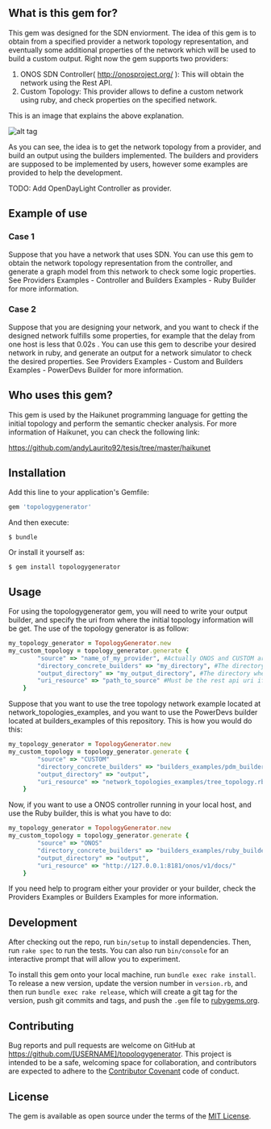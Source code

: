## What is this gem for?

This gem was designed for the SDN enviorment. The idea of this gem is to obtain from a specified provider a network topology representation, and eventually some additional properties of the network which will be used to build a custom output. 
Right now the gem supports two providers: 

1. ONOS SDN Controller( http://onosproject.org/ ): This will obtain the network using the Rest API.
2. Custom Topology: This provider allows to define a custom network using ruby, and check properties on the specified network.

This is an image that explains the above explanation.

![alt tag](images/topologygenerator.png)

As you can see, the idea is to get the network topology from a provider, and build an output using the builders implemented. The builders and providers are supposed to be implemented by users, however some examples are provided to help the development.

TODO: Add OpenDayLight Controller as provider.

## Example of use

### Case 1
Suppose that you have a network that uses SDN. You can use this gem to obtain the network topology representation from the controller, and generate a graph model from this network to check some logic properties. See Providers Examples - Controller and Builders Examples - Ruby Builder for more information.

### Case 2
Suppose that you are designing your network, and you want to check if the designed network fulfills some properties, for example that the delay from one host is less that 0.02s . You can use this gem to describe your desired network in ruby, and generate an output for a network simulator to check the desired properties. See Providers Examples - Custom and Builders Examples - PowerDevs Builder for more information.

## Who uses this gem?

This gem is used by the Haikunet programming language for getting the initial topology and perform the semantic checker analysis. For more information of Haikunet, you can check the following link: 

https://github.com/andyLaurito92/tesis/tree/master/haikunet

## Installation

Add this line to your application's Gemfile:

```ruby
gem 'topologygenerator'
```

And then execute:

    $ bundle

Or install it yourself as:

    $ gem install topologygenerator

## Usage

For using the topologygenerator gem, you will need to write your output builder, and specify the uri from where the initial topology information will be get. 
The use of the topology generator is as follow:

```ruby
my_topology_generator = TopologyGenerator.new 
my_custom_topology = topology_generator.generate {
		"source" => "name_of_my_provider", #Actually ONOS and CUSTOM are the options supported
		"directory_concrete_builders" => "my_directory", #The directory where to locate the output builders
		"output_directory" => "my_output_directory", #The directory where the output will be saved
		"uri_resource" => "path_to_source" #Must be the rest api uri if ONOS is choosed or the path of a file if CUSTOM is choosed.
	}
```

Suppose that you want to use the tree topology network example located at network_topologies_examples, and you want to use the PowerDevs builder located at builders_examples of this repository. This is how you would do this:

```ruby
my_topology_generator = TopologyGenerator.new 
my_custom_topology = topology_generator.generate {
		"source" => "CUSTOM"
		"directory_concrete_builders" => "builders_examples/pdm_builders",
		"output_directory" => "output",
		"uri_resource" => "network_topologies_examples/tree_topology.rb" 
	}
```

Now, if you want to use a ONOS controller running in your local host, and use the Ruby builder, this is what you have to do:

```ruby
my_topology_generator = TopologyGenerator.new 
my_custom_topology = topology_generator.generate {
		"source" => "ONOS"
		"directory_concrete_builders" => "builders_examples/ruby_builders",
		"output_directory" => "output",
		"uri_resource" => "http://127.0.0.1:8181/onos/v1/docs/" 
	}
```

If you need help to program either your provider or your builder, check the Providers Examples or Builders Examples for more information.

## Development

After checking out the repo, run `bin/setup` to install dependencies. Then, run `rake spec` to run the tests. You can also run `bin/console` for an interactive prompt that will allow you to experiment.

To install this gem onto your local machine, run `bundle exec rake install`. To release a new version, update the version number in `version.rb`, and then run `bundle exec rake release`, which will create a git tag for the version, push git commits and tags, and push the `.gem` file to [rubygems.org](https://rubygems.org).

## Contributing

Bug reports and pull requests are welcome on GitHub at https://github.com/[USERNAME]/topologygenerator. This project is intended to be a safe, welcoming space for collaboration, and contributors are expected to adhere to the [Contributor Covenant](http://contributor-covenant.org) code of conduct.


## License

The gem is available as open source under the terms of the [MIT License](http://opensource.org/licenses/MIT).

